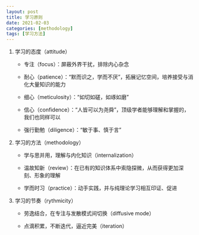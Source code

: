 ```yaml
---
layout: post
title: 学习原则
date: 2021-02-03
categories: [methodology]
tags: [学习方法]
---
```


1. 学习的态度（attitude）

   * 专注（focus）：屏蔽外界干扰，排除内心杂念

   * 耐心（patience）：“默而识之，学而不厌”，拓展记忆空间，培养接受与消化大量知识的能力

   * 细心（meticulosity）：“如切如磋，如琢如磨”

   * 信心（confidence）：“人皆可以为尧舜”，顶级学者能够理解和掌握的，我们也同样可以

   * 强行勤勉（diligence）：“敏于事、慎于言”

2. 学习的方法（methodology）

   * 学与思并用，理解与内化知识（internalization）

   * 温故知新（review）：在已有的知识体系中索隐探微，从而获得更加深刻、形象的理解

   * 学而时习（practice）：动手实践，并与纯理论学习相互印证、促进

3. 学习的节奏（rythmicity）

   * 劳逸结合，在专注与发散模式间切换（diffusive mode）

   * 点滴积累，不断迭代，逼近完美（iteration）
